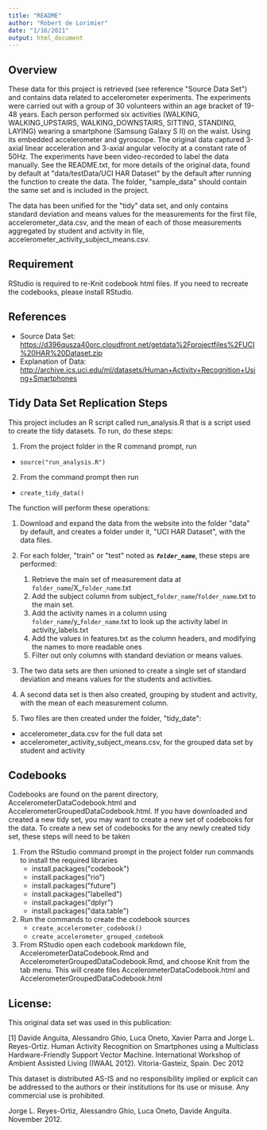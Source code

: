 ```yaml
---
title: "README"
author: "Robert de Lorimier"
date: "1/16/2021"
output: html_document
---
```


## Overview

These data for this project is retrieved (see reference "Source Data Set") and contains data related to accelerometer experiments. The experiments were carried out with a group of 30 volunteers within an age bracket of 19-48 years. Each person performed six activities (WALKING, WALKING_UPSTAIRS, WALKING_DOWNSTAIRS, SITTING, STANDING, LAYING) wearing a smartphone (Samsung Galaxy S II) on the waist. Using its embedded accelerometer and gyroscope. The original data captured 3-axial linear acceleration and 3-axial angular velocity at a constant rate of 50Hz. The experiments have been video-recorded to label the data manually. See the README.txt, for more details of the original data, found by default at "data/testData/UCI HAR Dataset" by the default after running the function to create the data. The folder, "sample_data" should contain the same set and is included in the project.

The data has been unified for the "tidy" data set, and only contains standard deviation and means values for the measurements for the first file, accelerometer_data.csv, and the mean of each of those measurements aggregated by student and activity in file, accelerometer_activity_subject_means.csv.

## Requirement

RStudio is required to re-Knit codebook html files. If you need to recreate the codebooks, please install RStudio.

## References

- Source Data Set: https://d396qusza40orc.cloudfront.net/getdata%2Fprojectfiles%2FUCI%20HAR%20Dataset.zip
- Explanation of Data: http://archive.ics.uci.edu/ml/datasets/Human+Activity+Recognition+Using+Smartphones 

## Tidy Data Set Replication Steps

This project includes an R script called run_analysis.R that is a script used to create the tidy datasets. To run, do these steps:

1.  From the project folder in the R command prompt, run 
  + ```source("run_analysis.R")```
2.  From the command prompt then run 
  + ```create_tidy_data()```

The function will perform these operations:

1. Download and expand the data from the website into the folder "data" by default, and creates a folder under it, "UCI HAR Dataset", with the data files.
2.  For each folder, "train" or "test" noted as ***```folder_name```***, these steps are performed:

    1.  Retrieve the main set of measurement data at ```folder_name```/X_```folder_name```.txt
    2.  Add the subject column from subject_```folder_name```/```folder_name```.txt to the main set.
    3.  Add the activity names in a column using ```folder_name```/y_```folder_name```.txt to look up the activity label in activity_labels.txt
    4.  Add the values in features.txt as the column headers, and modifying the names to more readable ones
    5.  Filter out only columns with standard deviation or means values.
    
3.  The two data sets are then unioned to create a single set of standard deviation and means values for the students and activities.
4.  A second data set is then also created, grouping by student and activity, with the mean of each measurement column.
5.  Two files are then created under the folder, "tidy_date":
  - accelerometer_data.csv for the full data set
  - accelerometer_activity_subject_means.csv, for the grouped data set by student and activity


## Codebooks

Codebooks are found on the parent directory, AccelerometerDataCodebook.html and AccelerometerGroupedDataCodebook.html. If you have downloaded and created a new tidy set, you may want to create a new set of codebooks for the data. To create a new set of codebooks for the any newly created tidy set, these steps will need to be taken

1. From the RStudio command prompt in the project folder run commands to install the required libraries
   + install.packages("codebook")
   + install.packages("rio")
   + install.packages("future")
   + install.packages("labelled")
   + install.packages("dplyr")
   + install.packages("data.table")
2. Run the commands to create the codebook sources
   + ```create_accelerometer_codebook()```
   + ```create_accelerometer_grouped_codebook```
3. From RStudio open each codebook markdown file, AccelerometerDataCodebook.Rmd and AccelerometerGroupedDataCodebook.Rmd, and choose Knit from the tab menu. This will create files AccelerometerDataCodebook.html and AccelerometerGroupedDataCodebook.html


## License:

This original data set was used in this publication:

[1] Davide Anguita, Alessandro Ghio, Luca Oneto, Xavier Parra and Jorge L. Reyes-Ortiz. Human Activity Recognition on Smartphones using a Multiclass Hardware-Friendly Support Vector Machine. International Workshop of Ambient Assisted Living (IWAAL 2012). Vitoria-Gasteiz, Spain. Dec 2012

This dataset is distributed AS-IS and no responsibility implied or explicit can be addressed to the authors or their institutions for its use or misuse. Any commercial use is prohibited.

Jorge L. Reyes-Ortiz, Alessandro Ghio, Luca Oneto, Davide Anguita. November 2012.
